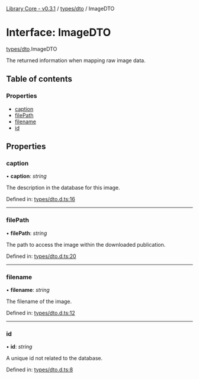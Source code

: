 [Library Core - v0.3.1](../README.md) / [types/dto](../modules/types_dto.md) / ImageDTO

# Interface: ImageDTO

[types/dto](../modules/types_dto.md).ImageDTO

The returned information when mapping raw image data.

## Table of contents

### Properties

- [caption](types_dto.imagedto.md#caption)
- [filePath](types_dto.imagedto.md#filepath)
- [filename](types_dto.imagedto.md#filename)
- [id](types_dto.imagedto.md#id)

## Properties

### caption

• **caption**: *string*

The description in the database for this image.

Defined in: [types/dto.d.ts:16](https://github.com/BenShelton/library-api/blob/master/packages/core/types/dto.d.ts#L16)

___

### filePath

• **filePath**: *string*

The path to access the image within the downloaded publication.

Defined in: [types/dto.d.ts:20](https://github.com/BenShelton/library-api/blob/master/packages/core/types/dto.d.ts#L20)

___

### filename

• **filename**: *string*

The filename of the image.

Defined in: [types/dto.d.ts:12](https://github.com/BenShelton/library-api/blob/master/packages/core/types/dto.d.ts#L12)

___

### id

• **id**: *string*

A unique id not related to the database.

Defined in: [types/dto.d.ts:8](https://github.com/BenShelton/library-api/blob/master/packages/core/types/dto.d.ts#L8)
